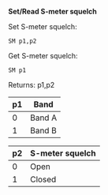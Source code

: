 __Set/Read S-meter squelch__

Set S-meter squelch:

	SM p1,p2

Get S-meter squelch:

	SM p1

Returns: p1,p2

| p1  | Band |
| --- | --- |
| 0 | Band A |
| 1 | Band B |

| p2  | S-meter squelch |
| --- | --- |
| 0 | Open   |
| 1 | Closed |
